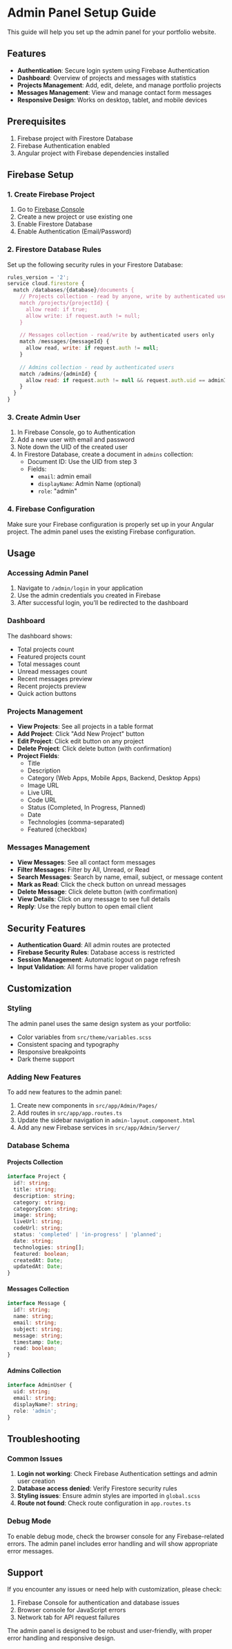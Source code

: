 # Admin Panel Setup Guide

This guide will help you set up the admin panel for your portfolio website.

## Features

- **Authentication**: Secure login system using Firebase Authentication
- **Dashboard**: Overview of projects and messages with statistics
- **Projects Management**: Add, edit, delete, and manage portfolio projects
- **Messages Management**: View and manage contact form messages
- **Responsive Design**: Works on desktop, tablet, and mobile devices

## Prerequisites

1. Firebase project with Firestore Database
2. Firebase Authentication enabled
3. Angular project with Firebase dependencies installed

## Firebase Setup

### 1. Create Firebase Project

1. Go to [Firebase Console](https://console.firebase.google.com/)
2. Create a new project or use existing one
3. Enable Firestore Database
4. Enable Authentication (Email/Password)

### 2. Firestore Database Rules

Set up the following security rules in your Firestore Database:

```javascript
rules_version = '2';
service cloud.firestore {
  match /databases/{database}/documents {
    // Projects collection - read by anyone, write by authenticated users
    match /projects/{projectId} {
      allow read: if true;
      allow write: if request.auth != null;
    }
    
    // Messages collection - read/write by authenticated users only
    match /messages/{messageId} {
      allow read, write: if request.auth != null;
    }
    
    // Admins collection - read by authenticated users
    match /admins/{adminId} {
      allow read: if request.auth != null && request.auth.uid == adminId;
    }
  }
}
```

### 3. Create Admin User

1. In Firebase Console, go to Authentication
2. Add a new user with email and password
3. Note down the UID of the created user
4. In Firestore Database, create a document in `admins` collection:
   - Document ID: Use the UID from step 3
   - Fields:
     - `email`: admin email
     - `displayName`: Admin Name (optional)
     - `role`: "admin"

### 4. Firebase Configuration

Make sure your Firebase configuration is properly set up in your Angular project. The admin panel uses the existing Firebase configuration.

## Usage

### Accessing Admin Panel

1. Navigate to `/admin/login` in your application
2. Use the admin credentials you created in Firebase
3. After successful login, you'll be redirected to the dashboard

### Dashboard

The dashboard shows:
- Total projects count
- Featured projects count
- Total messages count
- Unread messages count
- Recent messages preview
- Recent projects preview
- Quick action buttons

### Projects Management

- **View Projects**: See all projects in a table format
- **Add Project**: Click "Add New Project" button
- **Edit Project**: Click edit button on any project
- **Delete Project**: Click delete button (with confirmation)
- **Project Fields**:
  - Title
  - Description
  - Category (Web Apps, Mobile Apps, Backend, Desktop Apps)
  - Image URL
  - Live URL
  - Code URL
  - Status (Completed, In Progress, Planned)
  - Date
  - Technologies (comma-separated)
  - Featured (checkbox)

### Messages Management

- **View Messages**: See all contact form messages
- **Filter Messages**: Filter by All, Unread, or Read
- **Search Messages**: Search by name, email, subject, or message content
- **Mark as Read**: Click the check button on unread messages
- **Delete Message**: Click delete button (with confirmation)
- **View Details**: Click on any message to see full details
- **Reply**: Use the reply button to open email client

## Security Features

- **Authentication Guard**: All admin routes are protected
- **Firebase Security Rules**: Database access is restricted
- **Session Management**: Automatic logout on page refresh
- **Input Validation**: All forms have proper validation

## Customization

### Styling

The admin panel uses the same design system as your portfolio:
- Color variables from `src/theme/variables.scss`
- Consistent spacing and typography
- Responsive breakpoints
- Dark theme support

### Adding New Features

To add new features to the admin panel:

1. Create new components in `src/app/Admin/Pages/`
2. Add routes in `src/app/app.routes.ts`
3. Update the sidebar navigation in `admin-layout.component.html`
4. Add any new Firebase services in `src/app/Admin/Server/`

### Database Schema

#### Projects Collection
```typescript
interface Project {
  id?: string;
  title: string;
  description: string;
  category: string;
  categoryIcon: string;
  image: string;
  liveUrl: string;
  codeUrl: string;
  status: 'completed' | 'in-progress' | 'planned';
  date: string;
  technologies: string[];
  featured: boolean;
  createdAt: Date;
  updatedAt: Date;
}
```

#### Messages Collection
```typescript
interface Message {
  id?: string;
  name: string;
  email: string;
  subject: string;
  message: string;
  timestamp: Date;
  read: boolean;
}
```

#### Admins Collection
```typescript
interface AdminUser {
  uid: string;
  email: string;
  displayName?: string;
  role: 'admin';
}
```

## Troubleshooting

### Common Issues

1. **Login not working**: Check Firebase Authentication settings and admin user creation
2. **Database access denied**: Verify Firestore security rules
3. **Styling issues**: Ensure admin styles are imported in `global.scss`
4. **Route not found**: Check route configuration in `app.routes.ts`

### Debug Mode

To enable debug mode, check the browser console for any Firebase-related errors. The admin panel includes error handling and will show appropriate error messages.

## Support

If you encounter any issues or need help with customization, please check:
1. Firebase Console for authentication and database issues
2. Browser console for JavaScript errors
3. Network tab for API request failures

The admin panel is designed to be robust and user-friendly, with proper error handling and responsive design.
